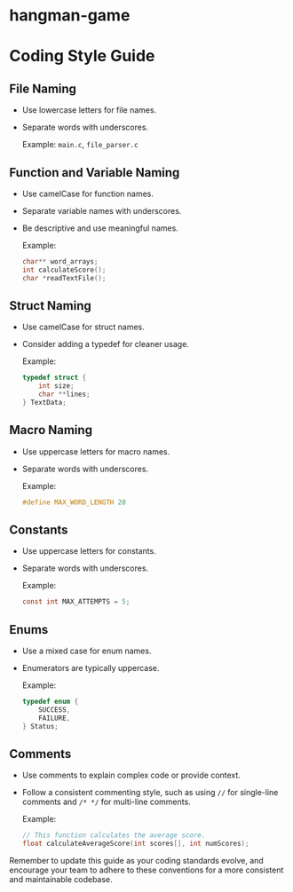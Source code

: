 # hangman-game

# Coding Style Guide

## File Naming

- Use lowercase letters for file names.
- Separate words with underscores.

    Example: `main.c`, `file_parser.c`

## Function and Variable Naming

- Use camelCase for function names.
- Separate variable names with underscores.
- Be descriptive and use meaningful names.

    Example:
    ```c
    char** word_arrays;
    int calculateScore();
    char *readTextFile();
    ```

## Struct Naming

- Use camelCase for struct names.
- Consider adding a typedef for cleaner usage.

    Example:
    ```c
    typedef struct {
        int size;
        char **lines;
    } TextData;
    ```

## Macro Naming

- Use uppercase letters for macro names.
- Separate words with underscores.

    Example:
    ```c
    #define MAX_WORD_LENGTH 20
    ```

## Constants

- Use uppercase letters for constants.
- Separate words with underscores.

    Example:
    ```c
    const int MAX_ATTEMPTS = 5;
    ```

## Enums

- Use a mixed case for enum names.
- Enumerators are typically uppercase.

    Example:
    ```c
    typedef enum {
        SUCCESS,
        FAILURE,
    } Status;
    ```

## Comments

- Use comments to explain complex code or provide context.
- Follow a consistent commenting style, such as using `//` for single-line comments and `/* */` for multi-line comments.

    Example:
    ```c
    // This function calculates the average score.
    float calculateAverageScore(int scores[], int numScores);
    ```

Remember to update this guide as your coding standards evolve, and encourage your team to adhere to these conventions for a more consistent and maintainable codebase.
